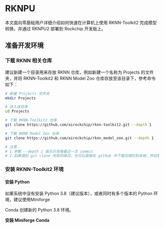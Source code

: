 # RKNPU

本文面向零基础用户详细介绍如何快速在计算机上使用 RKNN-Toolkit2 完成模型转换，并通过 RKNPU2 部署到 Rockchip 开发板上。



## 准备开发环境

### 下载 **RKNN** 相关仓库

建议新建一个目录用来存放 RKNN 仓库，例如新建一个名称为 Projects 的文件夹，并将 RKNN-Toolkit2 和 RKNN Model Zoo 仓库存放至该目录下，参考命令如下：

```bash
# 新建 Projects 文件夹
mkdir Projects

# 进入该目录
cd Projects

# 下载 RKNN-Toolkit2 仓库
git clone https://github.com/airockchip/rknn-toolkit2.git --depth 1

# 下载 RKNN Model Zoo 仓库
git clone https://github.com/airockchip/rknn_model_zoo.git --depth 1

# 注意：
# 1.参数 --depth 1 表示只克隆最近一次 commit
# 2.如果遇到 git clone 失败的情况，也可以直接在 github 中下载压缩包到本地，然后解压至该目录
```



### 安装 **RKNN-Toolkit2** 环境

#### **安装 Python**

如果系统中没有安装 Python 3.8（建议版本），或者同时有多个版本的 Python 环境，建议使用Miniforge

Conda 创建新的 Python 3.8 环境。

**安装 Miniforge Conda**